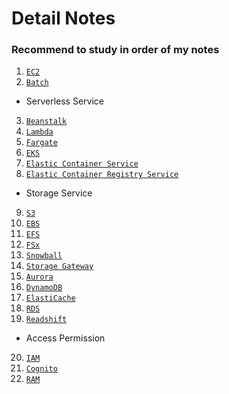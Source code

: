 # Detail Notes
### Recommend to study in order of my notes
1. [`EC2`](./EC2.md)
2. [`Batch`](./Batch.md)
- Serverless Service
3. [`Beanstalk`](./Beanstalk.md)
4. [`Lambda`](./Lambda.md)
5. [`Fargate`](./Fargate.md)
6. [`EKS`](./EKS.md)
7. [`Elastic Container Service`](./ECS.md)
8. [`Elastic Container Registry Service`](./ECR.md)
- Storage Service 
9. [`S3`](./S3.md)
10. [`EBS`](./EBS.md)
11. [`EFS`](./EFS.md)
12. [`FSx`](./FSx.md)
13. [`Snowball`](./Snowball.md)
14. [`Storage Gateway`](./StorageGateway.md)
15. [`Aurora`](./Aurora.md)
16. [`DynamoDB`](./DynamoDB.md)
17. [`ElastiCache`](./Elasticache.md)
18. [`RDS`](./RDS.md)
19. [`Readshift`](./Redshift.md)
- Access Permission
20. [`IAM`](./IAM.md)
21. [`Cognito`](./Cognito.md)
22. [`RAM`](./RAM.md)

